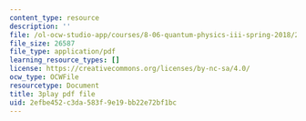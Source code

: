 ```yaml
---
content_type: resource
description: ''
file: /ol-ocw-studio-app/courses/8-06-quantum-physics-iii-spring-2018/2efbe452c3da583f9e19bb22e72bf1bc_41ee6EsHchA.pdf
file_size: 26587
file_type: application/pdf
learning_resource_types: []
license: https://creativecommons.org/licenses/by-nc-sa/4.0/
ocw_type: OCWFile
resourcetype: Document
title: 3play pdf file
uid: 2efbe452-c3da-583f-9e19-bb22e72bf1bc
---
```


